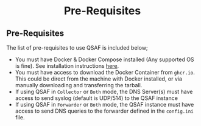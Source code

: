 <h1 align="center">
  <br>
  <!--<a href=""><img src="" alt="Markdownify" width="200"></a>-->
  <br>
  Pre-Requisites
  <br>
</h1>

## Pre-Requisites
The list of pre-requisites to use QSAF is included below;

* You must have Docker & Docker Compose installed (Any supported OS is fine). See installation instructions [here](https://docs.docker.com/engine/install/ubuntu/#install-using-the-repository).
* You must have access to download the Docker Container from `ghcr.io`. This could be direct from the machine with Docker installed, or via manually downloading and transferring the tarball.
* If using QSAF in `Collector` or `Both` mode, the DNS Server(s) must have access to send syslog (default is UDP/514) to the QSAF instance
* If using QSAF in `Forwarder` or `Both` mode, the QSAF instance must have access to send DNS queries to the forwarder defined in the `config.ini` file.